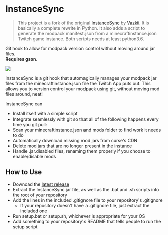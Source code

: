 # InstanceSync
> This project is a fork of the original [InstanceSync](https://github.com/Vazkii/InstanceSync) by [Vazkii](https://github.com/Vazkii).
> It is basically a complete rewrite in Python.
> It also adds a script to generate the modpack manifest.json from a minecraftinstance.json Twitch game instance.
> Both scripts needs at least python3.6.

Git hook to allow for modpack version control without moving around jar files.  
**Requires gson**.

![](https://i.imgur.com/t4PXzQ7.png)

InstanceSync is a git hook that automagically manages your modpack jar files from the minecraftinstance.json file the Twitch App puts out. This allows you to version control your modpack using git, without moving mod files around, neat!

InstanceSync can
* Install itself with a simple script
* Integrate seamlessly with git so that all of the following happens every time you git pull:
* Scan your minecraftinstance.json and mods folder to find work it needs to do
* Automatically download missing mod jars from curse's CDN
* Delete mod jars that are no longer present in the instance
* Handle .jar.disabled files, renaming them properly if you choose to enable/disable mods

## How to Use

* Downoad the [latest release](https://github.com/Vazkii/InstanceSync/releases)
* Extract the InstanceSync.jar file, as well as the .bat and .sh scripts into the root of your repository
* Add the lines in the included .gitignore file to your repository's .gitignore
  * If your repository doesn't have a .gitignore file, just extract the included one
* Run  setup.bat or setup.sh, whichever is appropriate for your OS
* Add something to your repository's README that tells people to run the setup script
